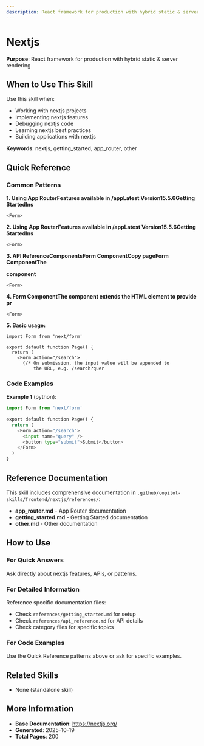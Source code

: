 ```yaml
---
description: React framework for production with hybrid static & server rendering
---
```


# Nextjs

**Purpose**: React framework for production with hybrid static & server rendering

## When to Use This Skill

Use this skill when:
- Working with nextjs projects
- Implementing nextjs features
- Debugging nextjs code
- Learning nextjs best practices
- Building applications with nextjs

**Keywords**: nextjs, getting_started, app_router, other

## Quick Reference

### Common Patterns

**1. Using App RouterFeatures available in /appLatest Version15.5.6Getting StartedIns**

```
<Form>
```

**2. Using App RouterFeatures available in /appLatest Version15.5.6Getting StartedIns**

```
<Form>
```

**3. API ReferenceComponentsForm ComponentCopy pageForm ComponentThe <Form> component**

```
<Form>
```

**4. Form ComponentThe <Form> component extends the HTML <form> element to provide pr**

```
<Form>
```

**5. Basic usage:**

```
import Form from 'next/form'
 
export default function Page() {
  return (
    <Form action="/search">
      {/* On submission, the input value will be appended to
          the URL, e.g. /search?quer
```

### Code Examples

**Example 1** (python):
```python
import Form from 'next/form'
 
export default function Page() {
  return (
    <Form action="/search">
      <input name="query" />
      <button type="submit">Submit</button>
    </Form>
  )
}
```

## Reference Documentation

This skill includes comprehensive documentation in `.github/copilot-skills/frontend/nextjs/references/`:

- **app_router.md** - App Router documentation
- **getting_started.md** - Getting Started documentation
- **other.md** - Other documentation

## How to Use

### For Quick Answers
Ask directly about nextjs features, APIs, or patterns.

### For Detailed Information
Reference specific documentation files:
- Check `references/getting_started.md` for setup
- Check `references/api_reference.md` for API details
- Check category files for specific topics

### For Code Examples
Use the Quick Reference patterns above or ask for specific examples.

## Related Skills

- None (standalone skill)

## More Information

- **Base Documentation**: https://nextjs.org/
- **Generated**: 2025-10-19
- **Total Pages**: 200
